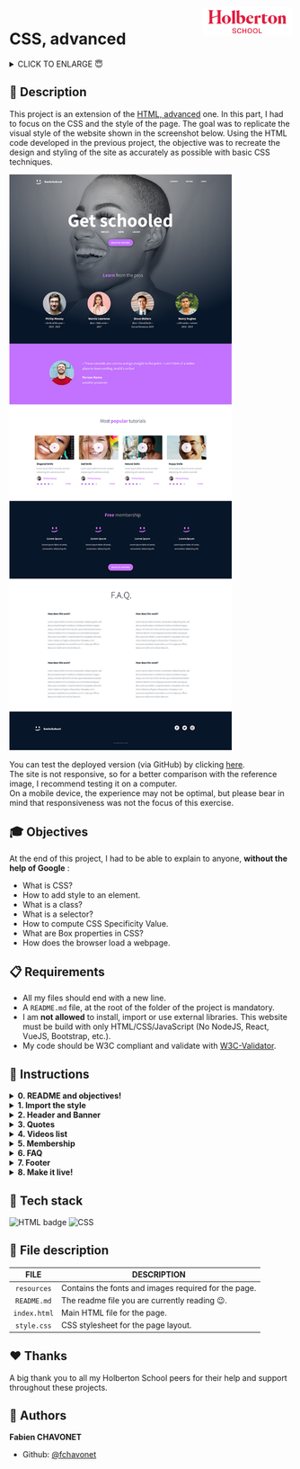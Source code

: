 <img  height="50px" align="right" src="../resources/images/holberton_school_logo.png" alt="Holberton School logo">

# CSS, advanced

<details>
        <summary>
		CLICK TO ENLARGE 😇
        </summary>
	    📄 <a href="#description">Description</a>
        <br>
        🎓 <a href="#objectives">Objectives</a>
        <br>
        📋 <a href="#requirements">Requirements</a>
        <br>
        📝 <a href="#instructions">Instructions</a>
        <br>
        🔨 <a href="#tech-stack">Tech stack</a>
        <br>
        📂 <a href="#files-description">Files description</a>
        <br>
        ♥️ <a href="#thanks">Thanks</a>
        <br>
        👷 <a href="#authors">Authors</a>
</details>

## 📄 <span id="description">Description</span>

This project is an extension of the [HTML, advanced](https://github.com/fchavonet/holbertonschool-web-development/tree/main/html_advanced) one.
In this part, I had to focus on the CSS and the style of the page. The goal was to replicate the visual style of the website shown in the screenshot below. Using the HTML code developed in the previous project, the objective was to recreate the design and styling of the site as accurately as possible with basic CSS techniques.

<img src="../resources/images/smileschool_final_design.png">

You can test the deployed version (via GitHub) by clicking [here](https://fchavonet.github.io/holbertonschool-web-development/css_advanced/).
<br>
The site is not responsive, so for a better comparison with the reference image, I recommend testing it on a computer.
<br>
On a mobile device, the experience may not be optimal, but please bear in mind that responsiveness was not the focus of this exercise.

## 🎓 <span id="objectives">Objectives</span>

At the end of this project, I had to be able to explain to anyone, **without the help of Google** :

- What is CSS?
- How to add style to an element.
- What is a class?
- What is a selector?
- How to compute CSS Specificity Value.
- What are Box properties in CSS?
- How does the browser load a webpage.

## 📋 <span id="requirements">Requirements</span>

- All my files should end with a new line.
- A `README.md` file, at the root of the folder of the project is mandatory.
- I am **not allowed** to install, import or use external libraries. This website must be build with only HTML/CSS/JavaScript (No NodeJS, React, VueJS, Bootstrap, etc.).
- My code should be W3C compliant and validate with [W3C-Validator](https://validator.w3.org).

## 📝 <span id="instructions">Instructions</span>

<details>
	<summary>
		<b>0. README and objectives!</b>
	</summary>
	<br>

This project is following the HTML, advanced project - please make sure all tasks of this previous one are fully done.

For this project, you will focus on the CSS and the style of the page.

This designer file will be available on [Figma](https://www.figma.com/fr-fr/) - feel free to create an account to access the final result here:

- [Page in Figma](https://www.figma.com/design/XrEAsu1vQj5fhVaNG38d2W/Homepage?node-id=0-1)
- [fig file](https://intranet-projects-files.s3.amazonaws.com/webstack/Homepage.fig)

And “Duplicate to your Drafts” to have access to all design details (if not already done).

<img src="../resources/images/duplicate_to_your_drafts.png" alt="Figma screenshot">

Important notes with Figma:

- If your computer doesn’t have missing fonts, you can find them here: [source-sans-pro](https://www.fontsquirrel.com/fonts/source-sans-pro) and [Spin-Cycle-OT](https://www.fontsquirrel.com/fonts/Spin-Cycle-OT).
- Some values are in float - feel free to round them.

For this task, please write an amazing `README.md` and copy the `index.html` file from `HTML, advanced`.

#
**Repo:**
- GitHub repository: `holbertonschool-web-development`.
- Directory: `css_advanced`.
- File: `README.md`, `index.html`.
<hr>
</details>

<details>
	<summary>
		<b>1. Import the style</b>
	</summary>
	<br>

Before starting the implementation of the Style:

Create the file `styles.css`.
Import `styles.css` in the `head` of your `index.html`.

#
**Repo:**
- GitHub repository: `holbertonschool-web-development`.
- Directory: `css_advanced`.
- File: `index.html`, `styles.css`.
<hr>
</details>

<details>
	<summary>
		<b>2. Header and Banner</b>
	</summary>
	<br>

Based on the [Figma](https://www.figma.com/design/XrEAsu1vQj5fhVaNG38d2W/Homepage?node-id=0-1&t=0xJWLB8kJ9AuehLW-0) file, add the correct styling to the` header` and first `section` of the page.

<img src="../resources/images/css-task02-header_and_banner.jpg" alt="Header and Banner screenshot">

**Reminders:**

- All colors values, width, height and images are part of the Figma.
- Keep your CSS simple and clean - use as simple as you can CSS selectors.
- Be accurate - the final result should be the same as the page at the end!.

#
**Repo:**
- GitHub repository: `holbertonschool-web-development`.
- Directory: `css_advanced`.
- File: `styles.css`.
<hr>
</details>

<details>
	<summary>
		<b>3. Quotes</b>
	</summary>
	<br>

Based on the [Figma](https://www.figma.com/design/XrEAsu1vQj5fhVaNG38d2W/Homepage?node-id=0-1&t=0xJWLB8kJ9AuehLW-0) file, add the correct styling to the quote `section`.

<img src="../resources/images/css-task03-quotes.jpg" alt="Quotes screenshot">

**Tips:**

You can start to see similar or common style, time to start to centralize your style and CSS selectors.

#
**Repo:**
- GitHub repository: `holbertonschool-web-development`.
- Directory: `css_advanced`.
- File: `styles.css`.
<hr>
</details>

<details>
	<summary>
		<b>4. Videos list</b>
	</summary>
	<br>

Based on the [Figma](https://www.figma.com/design/XrEAsu1vQj5fhVaNG38d2W/Homepage?node-id=0-1&t=0xJWLB8kJ9AuehLW-0) file, add the correct styling to the videos list `section`.

<img src="../resources/images/css-task04-videos.jpg" alt="Videos list screenshot">

#
**Repo:**
- GitHub repository: `holbertonschool-web-development`.
- Directory: `css_advanced`.
- File: `styles.css`.
<hr>
</details>

<details>
	<summary>
		<b>5. Membership</b>
	</summary>
	<br>

Based on the [Figma](https://www.figma.com/design/XrEAsu1vQj5fhVaNG38d2W/Homepage?node-id=0-1&t=0xJWLB8kJ9AuehLW-0) file, add the correct styling to the membership `section`.

<img src="../resources/images/css-task05-membership.jpg" alt="Membership screenshot">

#
**Repo:**
- GitHub repository: `holbertonschool-web-development`.
- Directory: `css_advanced`.
- File: `styles.css`.
<hr>
</details>

<details>
	<summary>
		<b>6. FAQ</b>
	</summary>
	<br>

Based on the [Figma](https://www.figma.com/design/XrEAsu1vQj5fhVaNG38d2W/Homepage?node-id=0-1&t=0xJWLB8kJ9AuehLW-0) file, add the correct styling to the FAQ `section`.

<img src="../resources/images/css-task06-faq.jpg" alt="F.A.Q. screenshot">

#
**Repo:**
- GitHub repository: `holbertonschool-web-development`.
- Directory: `css_advanced`.
- File: `styles.css`.
<hr>
</details>

<details>
	<summary>
		<b>7. Footer</b>
	</summary>
	<br>

Based on the [Figma](https://www.figma.com/design/XrEAsu1vQj5fhVaNG38d2W/Homepage?node-id=0-1&t=0xJWLB8kJ9AuehLW-0) file, add the correct styling to the `footer`.

<img src="../resources/images/css-task07-footer.jpg" alt="Footer. screenshot">

#
**Repo:**
- GitHub repository: `holbertonschool-web-development`.
- Directory: `css_advanced`.
- File: `styles.css`.
<hr>
</details>

<details>
	<summary>
		<b>8. Make it live!</b>
	</summary>
	<br>

Yes, you made it!

You just finish to implement your first web page from a designer file, Congrats!

It’s time to deploy it in Github, by using [Github Pages](https://pages.github.com).

<hr>
</details>

## 🔨 <span id="tech-stack">Tech stack</span>

<p align="left">
    <img src="https://img.shields.io/badge/HTML5-E34F26?logo=html5&logoColor=white&style=for-the-badge" alt="HTML badge" alt="HTML5 badge">
    <img src="https://img.shields.io/badge/CSS3-1572B6?logo=css3&logoColor=white&style=for-the-badge" alt="CSS" badge" alt="CSS3 badge">
<p>

## 📂 <span id="files-description">File description</span>

| **FILE**        | **DESCRIPTION**                                     |
| :-------------: | --------------------------------------------------- |
| `resources`     | Contains the fonts and images required for the page.|
| `README.md`     | The readme file you are currently reading 😉.       |  
| `index.html`    | Main HTML file for the page.                        |
| `style.css`     | CSS stylesheet for the page layout.                 |

## ♥️ <span id="thanks">Thanks</span>

A big thank you to all my Holberton School peers for their help and support throughout these projects.

## 👷 <span id="authors">Authors</span>

**Fabien CHAVONET**
- Github: [@fchavonet](https://github.com/fchavonet)